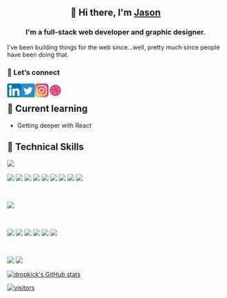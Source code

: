 <!--
**dropkick/dropkick** is a ✨ _special_ ✨ repository because its `README.md` (this file) appears on your GitHub profile.

Here are some ideas to get you started:

- 🔭 I’m currently working on ...
- 🌱 I’m currently learning ...
- 👯 I’m looking to collaborate on ...
- 🤔 I’m looking for help with ...
- 💬 Ask me about ...
- 📫 How to reach me: ...
- 😄 Pronouns: ...
- ⚡ Fun fact: ...
-->


<h2 align="center">👋 Hi there, I'm <a href="https://www.jduerr.com" target="_blank" rel="noreferrer">Jason</a> </h3>

<h3 align="center">I'm a full-stack web developer and graphic designer.</h2>

I've been building things for the web since...well, pretty much since people have been doing that.

### 🤝 Let’s connect

<a href="https://www.linkedin.com/in/jasonduerr/" taget="_blank"><img align="left" src="https://raw.githubusercontent.com/dropkick/dropkick/main/images/linkedin.svg" alt="Jason Duerr @ LinkedIn" width="32px"/></a>
<a href="https://twitter.com/dropkickdesign"><img align="left" src="https://raw.githubusercontent.com/dropkick/dropkick/main/images/twitter.svg" alt="dropkickdesign @ Twitter" width="32px"/></a>
<a href="https://instagram.com/dropkickdesign"><img align="left" src="https://raw.githubusercontent.com/dropkick/dropkick/main/images/instagram.svg" alt="dropkickdesign @ Instagram" width="32px"/></a>
<a href="https://dribbble.com/dropkick"><img align="left" src="https://raw.githubusercontent.com/dropkick/dropkick/main/images/dribbble.svg" alt="Dropkick @ Dribbble" width="32px"/></a>


</br>

## 🌱 Current learning

- Getting deeper with React

## 💼 Technical Skills
![](https://img.shields.io/badge/Perl-39457E?style=for-the-badge&logo=perl&logoColor=white)

![](https://img.shields.io/badge/Code-HTML5-informational?style=flat-square&logo=HTML5&color=E34F26)
![](https://img.shields.io/badge/Code-PostgreSQL-informational?style=flat-square&logo=PostgreSQL&color=336791)
![](https://img.shields.io/badge/Code-MySQL-informational?style=flat-square&logo=MySQL&color=003B57)
![](https://img.shields.io/badge/Code-SQLite-informational?style=flat-square&logo=SQLite&color=003B57)
![](https://img.shields.io/badge/Code-Python-informational?style=flat-square&logo=Python&color=003B57)
![](https://img.shields.io/badge/Code-Ruby-informational?style=flat-square&logo=Ruby&color=CC342D)
![](https://img.shields.io/badge/Code-Ruby_on_Rails-informational?style=flat-square&logo=Ruby-On-Rails&color=CC0000)
![](https://img.shields.io/badge/Code-JavaScript-informational?style=flat-square&logo=JavaScript&color=F7DF1E)
![](https://img.shields.io/badge/Code-React-informational?style=flat-square&logo=react&color=61DAFB)

</br>

![](https://img.shields.io/badge/Style-CSS3-informational?style=flat-square&logo=CSS3&color=1572B6)


</br>

![](https://img.shields.io/badge/Tools-Figma-informational?style=flat-square&logo=Figma&color=F24E1E)
![](https://img.shields.io/badge/Tools-NPM-informational?style=flat-square&logo=NPM&color=CB3837)
![](https://img.shields.io/badge/Tools-Yarn-informational?style=flat-square&logo=Yarn&color=2C8EBB)
![](https://img.shields.io/badge/Tools-Postman-informational?style=flat-square&logo=Postman&color=FF6C37)
![](https://img.shields.io/badge/Tools-Git-informational?style=flat-square&logo=Git&color=F05032)
![](https://img.shields.io/badge/Tools-GitHub-informational?style=flat-square&logo=GitHub&color=181717)

</br>

![](https://img.shields.io/badge/Tools-Heroku-informational?style=flat-square&logo=Heroku&color=430098)
![](https://img.shields.io/badge/Tools-Netlify-informational?style=flat-square&logo=netlify&color=00C7B7)

[![dropkick's GitHub stats](https://github-readme-stats.vercel.app/api?username=dropkick&hide=contribs,prs&count_private=true&border_radius=0&hide_border=true&show_icons=true&include_all_commits&theme=dracula&custom_title=GitHub%20Numbers)](https://github.com/dropkick)

[![visitors](https://visitor-badge.glitch.me/badge?page_id=dropkick.dropkick)](https://github.com/dropkick)


<!--       _
       .__(.)< (MEOW)
        \___)
 ~~~~~~~~~~~~~~~~~~-->
